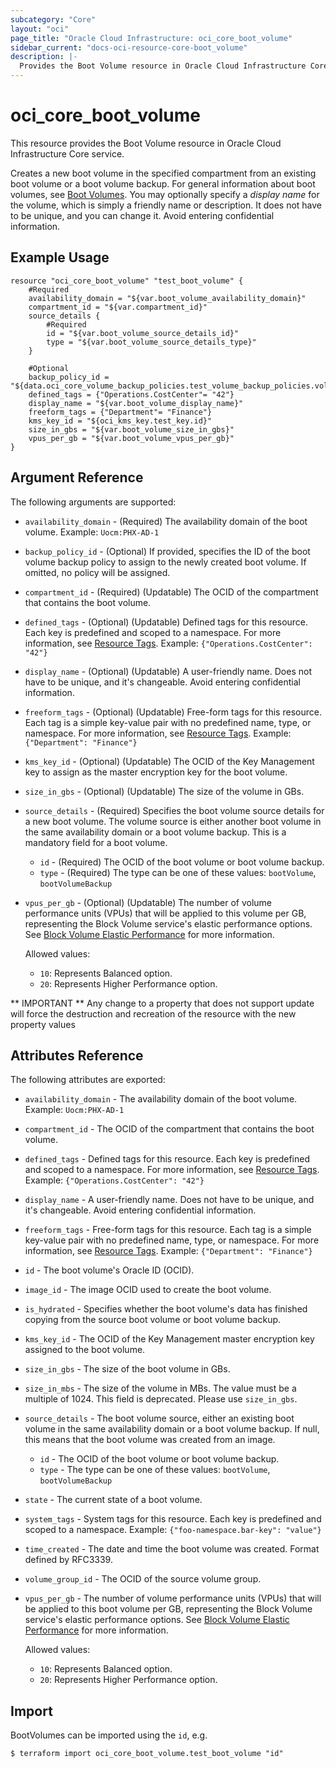 ```yaml
---
subcategory: "Core"
layout: "oci"
page_title: "Oracle Cloud Infrastructure: oci_core_boot_volume"
sidebar_current: "docs-oci-resource-core-boot_volume"
description: |-
  Provides the Boot Volume resource in Oracle Cloud Infrastructure Core service
---
```


# oci_core_boot_volume
This resource provides the Boot Volume resource in Oracle Cloud Infrastructure Core service.

Creates a new boot volume in the specified compartment from an existing boot volume or a boot volume backup.
For general information about boot volumes, see [Boot Volumes](https://docs.cloud.oracle.com/iaas/Content/Block/Concepts/bootvolumes.htm).
You may optionally specify a *display name* for the volume, which is simply a friendly name or
description. It does not have to be unique, and you can change it. Avoid entering confidential information.


## Example Usage

```hcl
resource "oci_core_boot_volume" "test_boot_volume" {
	#Required
	availability_domain = "${var.boot_volume_availability_domain}"
	compartment_id = "${var.compartment_id}"
	source_details {
		#Required
		id = "${var.boot_volume_source_details_id}"
		type = "${var.boot_volume_source_details_type}"
	}

	#Optional
	backup_policy_id = "${data.oci_core_volume_backup_policies.test_volume_backup_policies.volume_backup_policies.0.id}"
	defined_tags = {"Operations.CostCenter"= "42"}
	display_name = "${var.boot_volume_display_name}"
	freeform_tags = {"Department"= "Finance"}
	kms_key_id = "${oci_kms_key.test_key.id}"
	size_in_gbs = "${var.boot_volume_size_in_gbs}"
	vpus_per_gb = "${var.boot_volume_vpus_per_gb}"
}
```

## Argument Reference

The following arguments are supported:

* `availability_domain` - (Required) The availability domain of the boot volume.  Example: `Uocm:PHX-AD-1` 
* `backup_policy_id` - (Optional) If provided, specifies the ID of the boot volume backup policy to assign to the newly created boot volume. If omitted, no policy will be assigned. 
* `compartment_id` - (Required) (Updatable) The OCID of the compartment that contains the boot volume.
* `defined_tags` - (Optional) (Updatable) Defined tags for this resource. Each key is predefined and scoped to a namespace. For more information, see [Resource Tags](https://docs.cloud.oracle.com/iaas/Content/General/Concepts/resourcetags.htm).  Example: `{"Operations.CostCenter": "42"}` 
* `display_name` - (Optional) (Updatable) A user-friendly name. Does not have to be unique, and it's changeable. Avoid entering confidential information. 
* `freeform_tags` - (Optional) (Updatable) Free-form tags for this resource. Each tag is a simple key-value pair with no predefined name, type, or namespace. For more information, see [Resource Tags](https://docs.cloud.oracle.com/iaas/Content/General/Concepts/resourcetags.htm).  Example: `{"Department": "Finance"}` 
* `kms_key_id` - (Optional) (Updatable) The OCID of the Key Management key to assign as the master encryption key for the boot volume. 
* `size_in_gbs` - (Optional) (Updatable) The size of the volume in GBs.
* `source_details` - (Required) Specifies the boot volume source details for a new boot volume. The volume source is either another boot volume in the same availability domain or a boot volume backup. This is a mandatory field for a boot volume. 
	* `id` - (Required) The OCID of the boot volume or boot volume backup.
	* `type` - (Required) The type can be one of these values: `bootVolume`, `bootVolumeBackup`
* `vpus_per_gb` - (Optional) (Updatable) The number of volume performance units (VPUs) that will be applied to this volume per GB, representing the Block Volume service's elastic performance options. See [Block Volume Elastic Performance](https://docs.cloud.oracle.com/iaas/Content/Block/Concepts/blockvolumeelasticperformance.htm) for more information.

	Allowed values:
	* `10`: Represents Balanced option.
	* `20`: Represents Higher Performance option. 


** IMPORTANT **
Any change to a property that does not support update will force the destruction and recreation of the resource with the new property values

## Attributes Reference

The following attributes are exported:

* `availability_domain` - The availability domain of the boot volume.  Example: `Uocm:PHX-AD-1` 
* `compartment_id` - The OCID of the compartment that contains the boot volume.
* `defined_tags` - Defined tags for this resource. Each key is predefined and scoped to a namespace. For more information, see [Resource Tags](https://docs.cloud.oracle.com/iaas/Content/General/Concepts/resourcetags.htm).  Example: `{"Operations.CostCenter": "42"}` 
* `display_name` - A user-friendly name. Does not have to be unique, and it's changeable. Avoid entering confidential information. 
* `freeform_tags` - Free-form tags for this resource. Each tag is a simple key-value pair with no predefined name, type, or namespace. For more information, see [Resource Tags](https://docs.cloud.oracle.com/iaas/Content/General/Concepts/resourcetags.htm).  Example: `{"Department": "Finance"}` 
* `id` - The boot volume's Oracle ID (OCID).
* `image_id` - The image OCID used to create the boot volume.
* `is_hydrated` - Specifies whether the boot volume's data has finished copying from the source boot volume or boot volume backup.
* `kms_key_id` - The OCID of the Key Management master encryption key assigned to the boot volume.
* `size_in_gbs` - The size of the boot volume in GBs.
* `size_in_mbs` - The size of the volume in MBs. The value must be a multiple of 1024. This field is deprecated. Please use `size_in_gbs`. 
* `source_details` - The boot volume source, either an existing boot volume in the same availability domain or a boot volume backup. If null, this means that the boot volume was created from an image. 
	* `id` - The OCID of the boot volume or boot volume backup.
	* `type` - The type can be one of these values: `bootVolume`, `bootVolumeBackup`
* `state` - The current state of a boot volume.
* `system_tags` - System tags for this resource. Each key is predefined and scoped to a namespace. Example: `{"foo-namespace.bar-key": "value"}` 
* `time_created` - The date and time the boot volume was created. Format defined by RFC3339.
* `volume_group_id` - The OCID of the source volume group.
* `vpus_per_gb` - The number of volume performance units (VPUs) that will be applied to this boot volume per GB, representing the Block Volume service's elastic performance options. See [Block Volume Elastic Performance](https://docs.cloud.oracle.com/iaas/Content/Block/Concepts/blockvolumeelasticperformance.htm) for more information.

	Allowed values:
	* `10`: Represents Balanced option.
	* `20`: Represents Higher Performance option. 

## Import

BootVolumes can be imported using the `id`, e.g.

```
$ terraform import oci_core_boot_volume.test_boot_volume "id"
```

